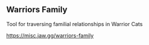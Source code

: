 ## Warriors Family

Tool for traversing familial relationships in Warrior Cats

https://misc.jaw.gg/warriors-family